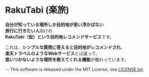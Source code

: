 
# RakuTabi (楽旅)

**自分が知っている場所しか目的地が思い浮かばない**  
**旅行に行きたい人**向けの  
**RakuTabi（仮）**という**目的地レコメンドサービス**です。  

これは、**シンプルな質問に答えると目的地がレコメンドされ**、   
**楽天トラベルのようなWebサービス**とは違って、   
**思いつかないような場所を教えてくれる機能**が備わっています。  
  
--
This software is released under the MIT License, see [LICENSE.txt](https://github.com/tnumata3632/RakuTabi/blob/master/LICENSE.txt).
